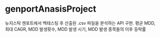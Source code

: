 # genportAnasisProject
뉴지스탁 젠포트에서 백테스팅 후 산출된 .csv 파일을 분석하는 API 구현. 평균 MDD, 최대 CAGR, MDD 발생횟수, MDD 발생 시기, MDD 발생 종목들의 이후 등락률
